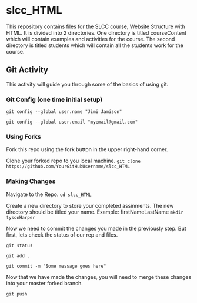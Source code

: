# slcc_HTML
This repository contains files for the SLCC course, Website Structure with HTML. It is divided into 2 directories.  One directory is titled courseContent which will contain examples and activities for the course.  The second directory is titled students which will contain all the students work for the course.   

## Git Activity
This activity will guide you through some of the basics of using git.

### Git Config (one time initial setup)

```git config --global user.name "Jimi Jamison"```

```git config --global user.email "myemail@gmail.com"```

### Using Forks

Fork this repo using the fork button in the upper right-hand corner. 

Clone your forked repo to you local machine.
```git clone https://github.com/YourGitHubUsername/slcc_HTML```

### Making Changes

Navigate to the Repo.
```cd slcc_HTML```

Create a new directory to store your completed assinments.  The new directory should be titled your name. Example:  firstNameLastName
```mkdir tysonHarper```

Now we need to commit the changes you made in the previously step. But first, lets check the status of our rep and files.  

```git status```

```git add . ```

```git commit -m "Some message goes here"```

Now that we have made the changes, you will need to merge these changes into your master forked branch.

```git push```
